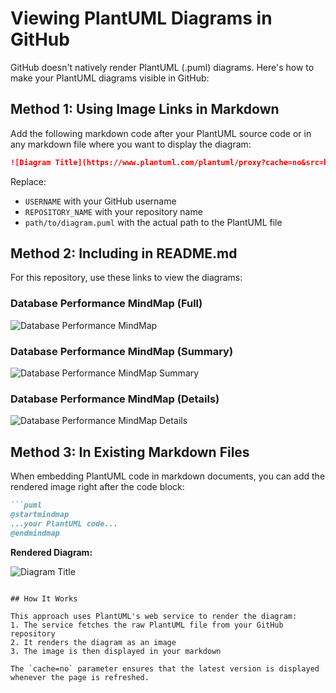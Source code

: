 # Viewing PlantUML Diagrams in GitHub

GitHub doesn't natively render PlantUML (.puml) diagrams. Here's how to make your PlantUML diagrams visible in GitHub:

## Method 1: Using Image Links in Markdown

Add the following markdown code after your PlantUML source code or in any markdown file where you want to display the diagram:

```markdown
![Diagram Title](https://www.plantuml.com/plantuml/proxy?cache=no&src=https://raw.githubusercontent.com/USERNAME/REPOSITORY_NAME/main/path/to/diagram.puml)
```

Replace:
- `USERNAME` with your GitHub username
- `REPOSITORY_NAME` with your repository name
- `path/to/diagram.puml` with the actual path to the PlantUML file

## Method 2: Including in README.md

For this repository, use these links to view the diagrams:

### Database Performance MindMap (Full)
![Database Performance MindMap](https://www.plantuml.com/plantuml/proxy?cache=no&src=https://raw.githubusercontent.com/USERNAME/REPOSITORY_NAME/main/topics/DB_Performance_MindMap.puml)

### Database Performance MindMap (Summary)
![Database Performance MindMap Summary](https://www.plantuml.com/plantuml/proxy?cache=no&src=https://raw.githubusercontent.com/USERNAME/REPOSITORY_NAME/main/topics/db_performance_mindmap_summary.puml)

### Database Performance MindMap (Details)
![Database Performance MindMap Details](https://www.plantuml.com/plantuml/proxy?cache=no&src=https://raw.githubusercontent.com/USERNAME/REPOSITORY_NAME/main/topics/db_performance_mindmap_details.puml)

## Method 3: In Existing Markdown Files

When embedding PlantUML code in markdown documents, you can add the rendered image right after the code block:

```markdown
```puml
@startmindmap
...your PlantUML code...
@endmindmap
```

**Rendered Diagram:**

![Diagram Title](https://www.plantuml.com/plantuml/proxy?cache=no&src=https://raw.githubusercontent.com/USERNAME/REPOSITORY_NAME/main/path/to/diagram.puml)
```

## How It Works

This approach uses PlantUML's web service to render the diagram:
1. The service fetches the raw PlantUML file from your GitHub repository
2. It renders the diagram as an image
3. The image is then displayed in your markdown

The `cache=no` parameter ensures that the latest version is displayed whenever the page is refreshed. 